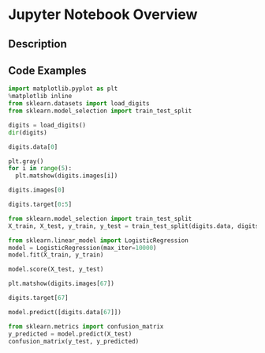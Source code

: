 # Jupyter Notebook Overview

## Description


## Code Examples

```python
import matplotlib.pyplot as plt
%matplotlib inline
from sklearn.datasets import load_digits
from sklearn.model_selection import train_test_split
```

```python
digits = load_digits()
dir(digits)
```

```python
digits.data[0]
```

```python
plt.gray()
for i in range(5):
  plt.matshow(digits.images[i])
```

```python
digits.images[0]
```

```python
digits.target[0:5]
```

```python
from sklearn.model_selection import train_test_split
X_train, X_test, y_train, y_test = train_test_split(digits.data, digits.target, test_size=0.3)
```

```python
from sklearn.linear_model import LogisticRegression
model = LogisticRegression(max_iter=10000)
model.fit(X_train, y_train)
```

```python
model.score(X_test, y_test)
```

```python
plt.matshow(digits.images[67])
```

```python
digits.target[67]
```

```python
model.predict([digits.data[67]])
```

```python
from sklearn.metrics import confusion_matrix
y_predicted = model.predict(X_test)
confusion_matrix(y_test, y_predicted)
```
